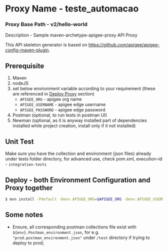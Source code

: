 
# Proxy Name - teste_automacao
### Proxy Base Path - v2/hello-world
Description - Sample maven-archetype-apigee-proxy API Proxy

This API skeleton generator is based on https://github.com/apigee/apigee-config-maven-plugin.

## Prerequisite

1. Maven
2. nodeJS
3. set below environment variable according to your requirement (these are referenced in [Deploy Proxy](#deploy-proxy) section)
   - `APIGEE_ORG` - apigee org name
   - `APIGEE_USERNAME` - apigee edge username
   - `APIGEE_PASSWORD` - apigee edge password
4. Postman (optional, to run tests in postman UI)
5. Newman (optional, as it is anyway installed part of dependencies installed while project creation, install only if it not installed)

## Unit Test
Make sure you have the collection and environment (json files) already under tests folder directory, for advanced use, check pom.xml, execution-id - `integration-tests`

## Deploy - both Environment Configuration and Proxy together

```sh
$ mvn install -Pdefault -Denv.APIGEE_ORG=$APIGEE_ORG -Denv.APIGEE_USERNAME=$APIGEE_USERNAME -Denv.APIGEE_PASSWORD=$APIGEE_PASSWORD -Denv.APIGEE_ENV=test -Dapigee.config.options=update -Dapigee.config.dir=resources/edge
```

## Some notes

- Ensure, all corresponding postman collections file exist with `${env}.Postman_environment.json`, for e.g. `"prod.postman_environment.json"` under `/test` directory if trying to deploy to prod;